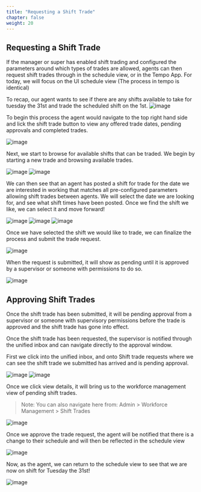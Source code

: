 ```yaml
---
title: "Requesting a Shift Trade"
chapter: false
weight: 20
---
```

## Requesting a Shift Trade

If the manager or super has enabled shift trading and configured the parameters around which types of trades are allowed, agents can then request shift trades through in the schedule view, or in the Tempo App. For today, we will focus on the UI schedule view (The process in tempo is identical)

To recap, our agent wants to see if there are any shifts available to take for tuesday the 31st and trade the scheduled shift on the 1st. 
![image](/images/agentschedulestart.png)

To begin this process the agent would navigate to the top right hand side and lick the shift trade button to view any offered trade dates, pending approvals and completed trades.

![image](/images/shifttradetab.png)

Next, we start to browse for available shifts that can be traded. We begin by starting a new trade and browsing available trades.

![image](/images/clicknewtrade.png)
![image](/images/browsetrade.png)

We can then see that an agent has posted a shift for trade for the date we are interested in working that matches all pre-configured parameters allowing shift trades between agents. We will select the date we are looking for, and see what shift times have been posted. Once we find the shift we like, we can select it and move forward!

![image](/images/selecttradedate.png)
![image](/images/clickopentrade.png)
![image](/images/selecttradedateoption.png)

Once we have selected the shift we would like to trade, we can finalize the process and submit the trade request.

![image](/images/finalizetrade.png)

When the request is submitted, it will show as pending until it is approved by a supervisor or someone with permissions to do so.

![image](/images/tradeadminreview.png)

## Approving Shift Trades

Once the shift trade has been submitted, it will be pending approval from a supervisor or someone with supervisory permissions before the trade is approved and the shift trade has gone into effect.

Once the shift trade has been requested, the supervisor is notified through the unified inbox and can navigate directly to the approval window. 

First we click into the unified inbox, and onto Shift trade requests where we can see the shift trade we submitted has arrived and is pending approval.

![image](/images/admininbox.png)
![image](/images/adminviewdetails.png)

Once we click view details, it will bring us to the workforce management view of pending shift trades. 

> Note: You can also navigate here from: Admin > Workforce Management > Shift Trades

![image](/images/adminapprovetrade.png)

Once we approve the trade request, the agent will be notified that there is a change to their schedule and will then be reflected in the schedule view

![image](/images/agentnotification.png)

Now, as the agent, we can return to the schedule view to see that we are now on shift for Tuesday the 31st!

![image](/images/agentscheduleend.png)